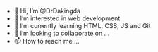 - 👋 Hi, I’m @DrDakingda
- 👀 I’m interested in web development
- 🌱 I’m currently learning HTML, CSS, JS and Git
- 💞️ I’m looking to collaborate on ...
- 📫 How to reach me ...

<!---
DrDakingda/DrDakingda is a ✨ special ✨ repository because its `README.md` (this file) appears on your GitHub profile.
You can click the Preview link to take a look at your changes.
--->
